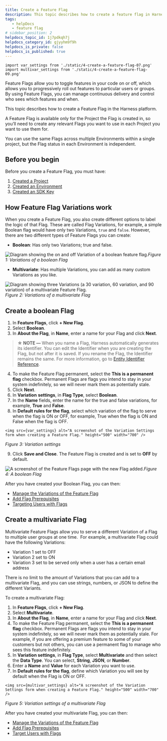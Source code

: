```yaml
---
title: Create a Feature Flag
description: This topic describes how to create a feature flag in Harness.
tags: 
   - helpDocs
   - feature flag
# sidebar_position: 2
helpdocs_topic_id: 1j7pdkqh7j
helpdocs_category_id: gjyyhm9f9h
helpdocs_is_private: false
helpdocs_is_published: true
---
```

```mdx-code-block
import var_settings from './static/4-create-a-feature-flag-07.png'
import multivar_settings from './static/4-create-a-feature-flag-09.png'
```

Feature Flags allow you to toggle features in your code on or off, which allows you to progressively roll out features to particular users or groups. By using Feature Flags, you can manage continuous delivery and control who sees which features and when.

This topic describes how to create a Feature Flag in the Harness platform. 

A Feature Flag is available only for the Project the Flag is created in, so you’ll need to create any relevant Flags you want to use in each Project you want to use them for.  
  
You can use the same Flags across multiple Environments within a single project, but the Flag status in each Environment is independent.

## Before you begin

Before you create a Feature Flag, you must have:

1. [Created a Project](1-create-a-project.md)
2. [Created an Environment](2-create-an-environment.md)
3. [Created an SDK Key](3-create-an-sdk-key.md)

## How Feature Flag Variations work

When you create a Feature Flag, you also create different options to label the logic of that Flag. These are called Flag Variations, for example, a simple Boolean flag would have only two Variations, `true` and `false`. However, there are two different types of Feature Flags you can create:

* **Boolean**: Has only two Variations; true and false.

![Diagram showing the on and off Variation of a boolean feature flag.](./static/4-create-a-feature-flag-05.png)*Figure 1: Variations of a boolean Flag*

* **Multivariate**: Has multiple Variations, you can add as many custom Variations as you like.

![Diagram showing three Variations (a 30 variation, 60 variation, and 90 variation) of a multivariate Feature Flag.](./static/4-create-a-feature-flag-06.png)*Figure 2: Variations of a multivariate Flag*

## Create a boolean Flag

1. In **Feature Flags**, click **+ New Flag**.
2. Select **Boolean**.
3. In **About the Flag**, in **Name**, enter a name for your Flag and click **Next**.

> **☆ NOTE —** When you name a Flag, Harness automatically generates its identifier. You can edit the Identifier when you are creating the Flag, but not after it is saved. If you rename the Flag, the Identifier remains the same. For more information, go to [Entity Identifier Reference](https://ngdocs.harness.io/article/li0my8tcz3-entity-identifier-reference).

4. To make the Feature Flag permanent, select the **This is a permanent flag** checkbox. Permanent Flags are flags you intend to stay in your system indefinitely, so we will never mark them as potentially stale.
5. Click **Next**.
6. In **Variation** **settings**, in **Flag Type**, select **Boolean**.
7. In the **Name** fields, enter the name for the true and false variations, for example, **True** and **False**.
8. In **Default rules for the flag**, select which variation of the flag to serve when the flag is ON or OFF, for example, True when the flag is ON and False when the flag is OFF.

```mdx-code-block
<img src={var_settings} alt="A screenshot of the Variation Settings form when creating a Feature Flag." height="500" width="700" />
```

*Figure 3: Variation settings*

9. Click **Save and Close**. The Feature Flag is created and is set to **OFF** by default.

![A screenshot of the Feature Flags page with the new Flag added.](./static/4-create-a-feature-flag-08.png)*Figure 4: A boolean Flag*

After you have created your Boolean Flag, you can then:

* [Manage the Variations of the Feature Flag](../2-update-feature-flags/3-manage-variations.md)
* [Add Flag Prerequisites](../3-add-prerequisites-to-feature-flag.md)
* [Targeting Users with Flags](../4-ff-target-management/3-targeting-users-with-flags.md)

## Create a multivariate Flag

Multivariate Feature Flags allow you to serve a different Variation of a Flag to multiple user groups at one time.  For example, a multivariate Flag could have the following Variations:

* Variation 1 set to OFF
* Variation 2 set to ON
* Variation 3 set to be served only when a user has a certain email address

There is no limit to the amount of Variations that you can add to a multivariate Flag, and you can use strings, numbers, or JSON to define the different Variants. 

To create a multivariate Flag:

1. In **Feature Flags**, click **+ New Flag**.
2. Select **Multivariate**.
3. In **About the Flag**, in **Name**, enter a name for your Flag and click **Next**.
4. To make the Feature Flag permanent, select the **This is a permanent flag** checkbox. Permanent Flags are flags you intend to stay in your system indefinitely, so we will never mark them as potentially stale. For example, if you are offering a premium feature to some of your customers but not others, you can use a permanent flag to manage who sees this feature indefinitely.
5. In **Variation settings**, in **Flag Type**, select **Multivariate** and then select the **Data Type**. You can select, **String**, **JSON**, or **Number**.
6. Enter a **Name** and **Value** for each Variation you want to use.
7. In **Default rules for the flag**, define which Variation you will see by default when the Flag is ON or OFF.

```mdx-code-block
<img src={multivar_settings} alt="A screenshot of the Variation Settings form when creating a Feature Flag." height="500" width="700" />
```

*Figure 5: Variation settings of a multivariate Flag*

After you have created your multivariate Flag, you can then:

* [Manage the Variations of the Feature Flag](../2-update-feature-flags/3-manage-variations.md)
* [Add Flag Prerequisites](../3-add-prerequisites-to-feature-flag.md)
* [Target Users with Flags](../4-ff-target-management/3-targeting-users-with-flags.md)

